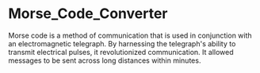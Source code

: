 # Morse_Code_Converter
Morse code is a method of communication that is used in conjunction with an electromagnetic telegraph. By harnessing the telegraph's ability to transmit electrical pulses, it revolutionized communication. It allowed messages to be sent across long distances within minutes.
